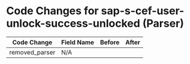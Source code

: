 # Code Changes for sap-s-cef-user-unlock-success-unlocked (Parser)

| Code Change | Field Name | Before | After |
|-------------|------------|--------|-------|
| removed_parser | N/A |  |  |